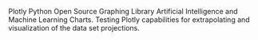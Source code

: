 Plotly Python Open Source Graphing Library Artificial Intelligence and Machine Learning Charts. 
Testing Plotly capabilities for extrapolating and visualization of the data set projections. 
